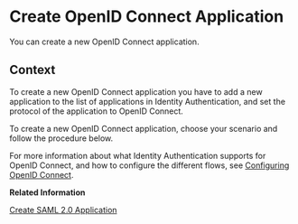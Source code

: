 <!-- loio62fb1c3790324fdf838721406bbb6b66 -->

# Create OpenID Connect Application

You can create a new OpenID Connect application.



## Context

To create a new OpenID Connect application you have to add a new application to the list of applications in Identity Authentication, and set the protocol of the application to OpenID Connect.

To create a new OpenID Connect application, choose your scenario and follow the procedure below.

For more information about what Identity Authentication supports for OpenID Connect, and how to configure the different flows, see [Configuring OpenID Connect](configuring-openid-connect-a789c9c.md).

**Related Information**  


[Create SAML 2.0 Application](create-saml-2-0-application-fe3102a.md "You can create a new SAML 2.0 application and customize it to comply with your company requirements.")

